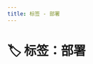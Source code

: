 ```yaml
---
title: 标签 - 部署
---
```


<script setup>
const posts = [
  {
    "title": "如何将 VitePress 项目部署到 GitHub Pages",
    "date": "2025-05-27",
    "description": "手把手教你如何使用 GitHub Pages 免费托管 VitePress 静态站点",
    "tags": [
      "vitepress",
      "部署",
      "github-pages"
    ],
    "link": "/posts/2025/vite-deploy-github-pages"
  }
]
</script>

# 🏷️ 标签：部署


<PostCard
  v-for="post in posts"
  :key="post.link"
  v-bind="post"
/>